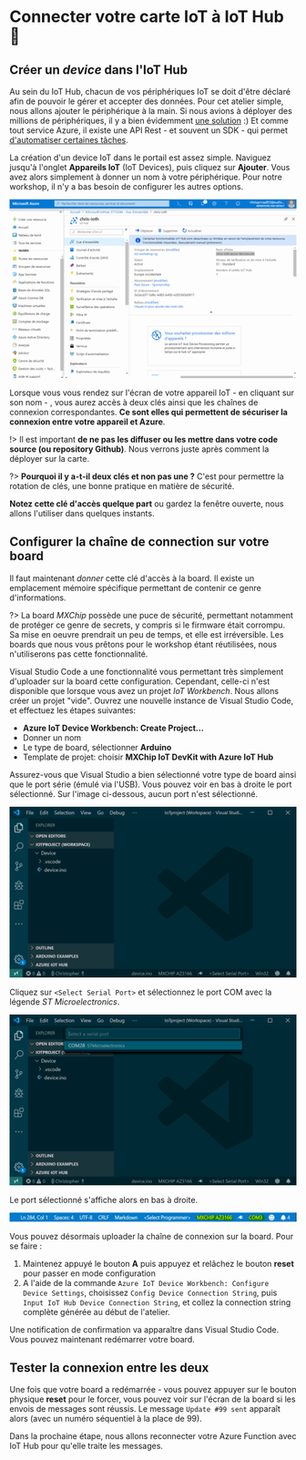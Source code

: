 # Connecter votre carte IoT à IoT Hub 🔌

## Créer un _device_ dans l'IoT Hub

Au sein du IoT Hub, chacun de vos périphériques IoT se doit d'être déclaré afin de pouvoir le gérer et accepter des 
données. Pour cet atelier simple, nous allons ajouter le périphérique à la main. Si nous avions à déployer des millions 
de périphériques, il y a bien évidemment [une solution][docs-deviceprov] :) Et comme tout service Azure, il existe une
API Rest - et souvent un SDK - qui permet [d'automatiser certaines tâches](https://github.com/cmaneu/Azure-Blinking-IoT-Compressor/blob/master/src/functions-dispatcher/CreateDevice.cs).

La création d'un device IoT dans le portail est assez simple. Naviguez jusqu'à l'onglet **Appareils IoT** (IoT Devices), puis cliquez 
sur **Ajouter**. Vous avez alors simplement à donner un nom à votre périphérique. Pour notre workshop, il n'y a bas besoin de 
configurer les autres options. 

![Video - Création d'un périphérique IoT Hub](img/creation-iotdevice.gif)

Lorsque vous vous rendez sur l'écran de votre appareil IoT - en cliquant sur son nom - , vous aurez accès à deux clés ainsi que 
les chaînes de connexion correspondantes. **Ce sont elles qui permettent de sécuriser la connexion entre votre appareil et Azure**. 

!> Il est important **de ne pas les diffuser ou les mettre dans votre code source (ou repository Github)**. Nous verrons juste 
après comment la déployer sur la carte.

?> **Pourquoi il y a-t-il deux clés et non pas une ?** C'est pour permettre la rotation de clés, une bonne pratique en matière de 
sécurité.

**Notez cette clé d'accès quelque part** ou gardez la fenêtre ouverte, nous allons l'utiliser dans quelques instants.


## Configurer la chaîne de connection sur votre board

Il faut maintenant _donner_ cette clé d'accès à la board. Il existe un emplacement mémoire spécifique permettant de
contenir ce genre d'informations. 

?> La board _MXChip_ possède une puce de sécurité, permettant notamment de protéger ce genre de secrets, y compris
si le firmware était corrompu. Sa mise en oeuvre prendrait un peu de temps, et elle est irréversible. Les boards
que nous vous prêtons pour le workshop étant réutilisées, nous n'utiliserons pas cette fonctionnalité.

Visual Studio Code a une fonctionnalité vous permettant très simplement d'uploader sur la board cette configuration.
Cependant, celle-ci n'est disponible que lorsque vous avez un projet _IoT Workbench_. Nous allons créer un projet
"vide". Ouvrez une nouvelle instance de Visual Studio Code, et effectuez les étapes suivantes: 

- **Azure IoT Device Workbench: Create Project...**
- Donner un nom
- Le type de board, sélectionner **Arduino**
- Template de projet: choisir **MXChip IoT DevKit with Azure IoT Hub**

Assurez-vous que Visual Studio a bien sélectionné votre type de board ainsi que le port série (émulé via l'USB).
Vous pouvez voir en bas à droite le port sélectionné. Sur l'image ci-dessous, aucun port n'est sélectionné.

![](img/vscode-selectcom.png)

Cliquez sur `<Select Serial Port>` et sélectionnez le port COM avec la légende _ST Microelectronics_.

![](img/vscode-selectcom-list.png)

Le port sélectionné s'affiche alors en bas à droite.

![Sélecteur Visual Studio Code de board et de port série](img/vscode-com.jpg)

Vous pouvez désormais uploader la chaîne de connexion sur la board. Pour se faire : 

1. Maintenez appuyé le bouton **A** puis appuyez et relâchez le bouton **reset** pour passer en mode configuration
2. A l'aide de la commande `Azure IoT Device Workbench: Configure Device Settings`, choisissez `Config Device Connection String`,
 puis `Input IoT Hub Device Connection String`, et collez la connection string complète générée au début de l'atelier.

Une notification de confirmation va apparaître dans Visual Studio Code. Vous pouvez maintenant redémarrer votre board.

## Tester la connexion entre les deux

Une fois que votre board a redémarrée - vous pouvez appuyer sur le bouton physique **reset** pour le forcer, vous pouvez voir sur l'écran de la board si les envois de messages sont réussis. Le message `Update #99 sent` 
apparaît alors (avec un numéro séquentiel à la place de 99).

Dans la prochaine étape, nous allons reconnecter votre Azure Function avec IoT Hub pour qu'elle 
traite les messages.

[docs-deviceprov]: https://docs.microsoft.com/fr-fr/azure/iot-dps/?wt.mc_id=devroadshowiot-github-chmaneu